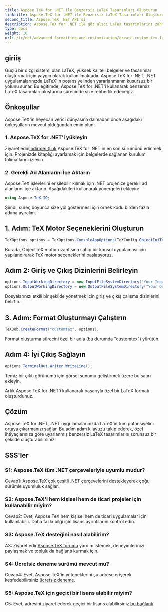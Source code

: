 ```yaml
---
title: Aspose.TeX for .NET ile Benzersiz LaTeX Tasarımları Oluşturun
linktitle: Aspose.TeX for .NET ile Benzersiz LaTeX Tasarımları Oluşturun
second_title: Aspose.TeX .NET API'si
description: Aspose.TeX for .NET ile göz alıcı LaTeX tasarımlarını zahmetsizce oluşturun. .NET projelerinize kusursuz entegrasyon için hemen indirin.
type: docs
weight: 10
url: /tr/net/advanced-formatting-and-customization/create-custom-tex-formats/
---
```

## giriiş

Güçlü bir dizgi sistemi olan LaTeX, yüksek kaliteli belgeler ve tasarımlar oluşturmak için yaygın olarak kullanılmaktadır. Aspose.TeX for .NET, .NET uygulamalarınızda LaTeX'in potansiyelinden yararlanmanın kusursuz bir yolunu sunar. Bu eğitimde, Aspose.TeX for .NET'i kullanarak benzersiz LaTeX tasarımları oluşturma sürecinde size rehberlik edeceğiz.

## Önkoşullar

Aspose.TeX'in heyecan verici dünyasına dalmadan önce aşağıdaki önkoşulların mevcut olduğundan emin olun:

### 1. Aspose.TeX for .NET'i yükleyin

 Ziyaret edin[İndirme: {link](https://releases.aspose.com/tex/net/) Aspose.TeX for .NET'in en son sürümünü edinmek için. Projenizde kitaplığı ayarlamak için belgelerde sağlanan kurulum talimatlarını izleyin.

### 2. Gerekli Ad Alanlarını İçe Aktarın

Aspose.TeX işlevlerini erişilebilir kılmak için .NET projenize gerekli ad alanlarını içe aktarın. Aşağıdakileri kullanarak yönergeleri ekleyin:

```csharp
using Aspose.TeX.IO;
```

Şimdi, süreç boyunca size yol göstermesi için örnek kodu birden fazla adıma ayıralım.

## 1. Adım: TeX Motor Seçeneklerini Oluşturun

```csharp
TeXOptions options = TeXOptions.ConsoleAppOptions(TeXConfig.ObjectIniTeX);
```

Burada, ObjectTeX motor uzantısına sahip bir konsol uygulaması için yapılandırarak TeX motor seçeneklerini başlatıyoruz.

## Adım 2: Giriş ve Çıkış Dizinlerini Belirleyin

```csharp
options.InputWorkingDirectory = new InputFileSystemDirectory("Your Input Directory");
options.OutputWorkingDirectory = new OutputFileSystemDirectory("Your Output Directory");
```

Dosyalarınızı etkili bir şekilde yönetmek için giriş ve çıkış çalışma dizinlerini belirtin.

## 3. Adım: Format Oluşturmayı Çalıştırın

```csharp
TeXJob.CreateFormat("customtex", options);
```

Format oluşturma sürecini özel bir adla (bu durumda "customtex") yürütün.

## Adım 4: İyi Çıkış Sağlayın

```csharp
options.TerminalOut.Writer.WriteLine();
```

Temiz bir çıktı görünümü için görsel sunumu geliştirmek üzere bu satırı ekleyin.

Artık Aspose.TeX for .NET'i kullanarak başarıyla özel bir LaTeX formatı oluşturdunuz.

## Çözüm

Aspose.TeX for .NET, .NET uygulamalarınızda LaTeX'in tüm potansiyelini ortaya çıkarmanızı sağlar. Bu adım adım kılavuzu takip ederek, özel ihtiyaçlarınıza göre uyarlanmış benzersiz LaTeX tasarımlarını sorunsuz bir şekilde oluşturabilirsiniz.

## SSS'ler

### S1: Aspose.TeX tüm .NET çerçeveleriyle uyumlu mudur?

Cevap1: Aspose.TeX çok çeşitli .NET çerçevelerini destekleyerek çoğu sürümle uyumluluk sağlar.

### S2: Aspose.TeX'i hem kişisel hem de ticari projeler için kullanabilir miyim?

Cevap2: Evet, Aspose.TeX hem kişisel hem de ticari uygulamalar için kullanılabilir. Daha fazla bilgi için lisans ayrıntılarını kontrol edin.

### S3: Aspose.TeX desteğini nasıl alabilirim?

 A3: Ziyaret edin[Aspose.TeX forumu](https://forum.aspose.com/c/tex/47) yardım istemek, deneyimlerinizi paylaşmak ve toplulukla bağlantı kurmak için.

### S4: Ücretsiz deneme sürümü mevcut mu?

 Cevap4: Evet, Aspose.TeX'in yeteneklerini şu adrese erişerek keşfedebilirsiniz:[ücretsiz deneme](https://releases.aspose.com/).

### S5: Aspose.TeX için geçici bir lisans alabilir miyim?

 C5: Evet, adresini ziyaret ederek geçici bir lisans alabilirsiniz.[bu bağlantı](https://purchase.aspose.com/temporary-license/).